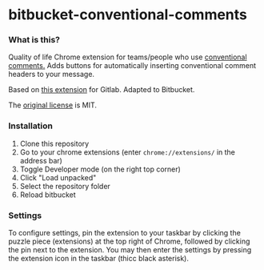 # bitbucket-conventional-comments

### What is this?
Quality of life Chrome extension for teams/people who use [conventional comments.](https://conventionalcomments.org) Adds buttons for automatically inserting conventional comment headers to your message.

Based on [this extension](https://gitlab.com/conventionalcomments/conventional-comments-button/-/tree/master
) for Gitlab. Adapted to Bitbucket.
  
The [original license](https://gitlab.com/conventionalcomments/conventional-comments-button/-/blob/master/LICENSE) is MIT.

### Installation
1. Clone this repository
2. Go to your chrome extensions (enter `chrome://extensions/` in the address bar)
3. Toggle Developer mode (on the right top corner)
4. Click "Load unpacked"
5. Select the repository folder
6. Reload bitbucket
   
### Settings
To configure settings, pin the extension to your taskbar by clicking the puzzle piece (extensions) at the top right of Chrome, followed by clicking the pin next to the extension. You may then enter the settings by pressing the extension icon in the taskbar (thicc black asterisk).
